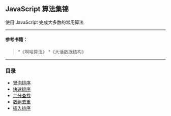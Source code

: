 ## JavaScript 算法集锦
使用 JavaScript 完成大多数的常用算法

------

#### 参考书籍：
> *《啊哈算法》
> *《大话数据结构》

------

### 目录
* [冒泡排序](https://github.com/jinzhuming/Algorithm/blob/master/BOOK/冒泡排序.md)
* [快速排序](https://github.com/jinzhuming/algorithm/blob/master/BOOK/快速排序.md)
* [二分查找](https://github.com/jinzhuming/algorithm/blob/master/BOOK/二分查找.md)
* [数组去重](https://github.com/jinzhuming/algorithm/blob/master/BOOK/数组去重.md)
* [插入排序](https://github.com/jinzhuming/algorithm/blob/master/BOOK/插入排序.md)
